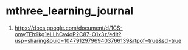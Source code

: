 # mthree_learning_journal

1. https://docs.google.com/document/d/1CS-omyTEh9kg1eLLhCv4oP2C87-O1x3z/edit?usp=sharing&ouid=104791297969403766139&rtpof=true&sd=true
